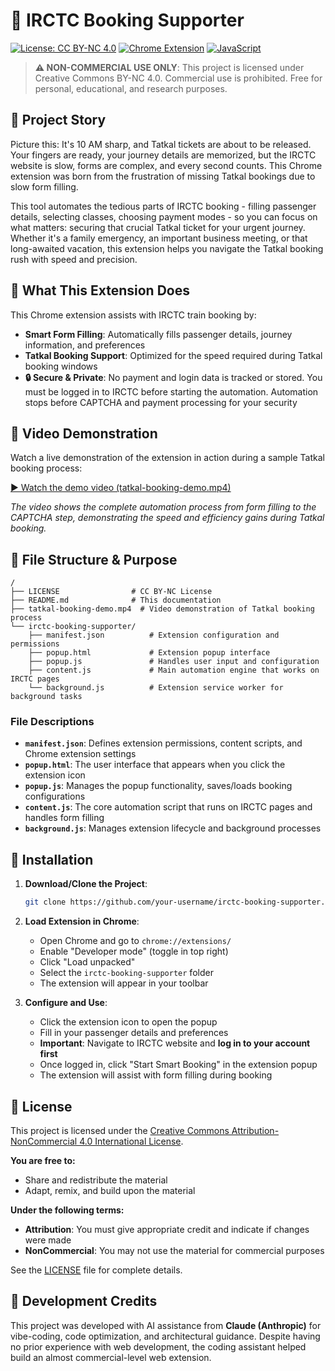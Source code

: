 # 🚄 IRCTC Booking Supporter

[![License: CC BY-NC 4.0](https://img.shields.io/badge/License-CC%20BY--NC%204.0-lightgrey.svg)](https://creativecommons.org/licenses/by-nc/4.0/)
[![Chrome Extension](https://img.shields.io/badge/Chrome-Extension-yellow.svg)](https://developer.chrome.com/docs/extensions/)
[![JavaScript](https://img.shields.io/badge/JavaScript-ES6-green.svg)](https://developer.mozilla.org/en-US/docs/Web/JavaScript)

> **⚠️ NON-COMMERCIAL USE ONLY**: This project is licensed under Creative Commons BY-NC 4.0. Commercial use is prohibited. Free for personal, educational, and research purposes.

## 📖 Project Story

Picture this: It's 10 AM sharp, and Tatkal tickets are about to be released. Your fingers are ready, your journey details are memorized, but the IRCTC website is slow, forms are complex, and every second counts. This Chrome extension was born from the frustration of missing Tatkal bookings due to slow form filling.

This tool automates the tedious parts of IRCTC booking - filling passenger details, selecting classes, choosing payment modes - so you can focus on what matters: securing that crucial Tatkal ticket for your urgent journey. Whether it's a family emergency, an important business meeting, or that long-awaited vacation, this extension helps you navigate the Tatkal booking rush with speed and precision.

## 🎯 What This Extension Does

This Chrome extension assists with IRCTC train booking by:
- **Smart Form Filling**: Automatically fills passenger details, journey information, and preferences
- **Tatkal Booking Support**: Optimized for the speed required during Tatkal booking windows
- **🔒 Secure & Private**: No payment and login data is tracked or stored. You must be logged in to IRCTC before starting the automation. Automation stops before CAPTCHA and payment processing for your security

## 🎥 Video Demonstration

Watch a live demonstration of the extension in action during a sample Tatkal booking process:


[▶️ Watch the demo video (tatkal-booking-demo.mp4)](tatkal-booking-demo.mp4)

*The video shows the complete automation process from form filling to the CAPTCHA step, demonstrating the speed and efficiency gains during Tatkal booking.*

## 📁 File Structure & Purpose

```
/
├── LICENSE                # CC BY-NC License
├── README.md              # This documentation
├── tatkal-booking-demo.mp4  # Video demonstration of Tatkal booking process
└── irctc-booking-supporter/
    ├── manifest.json          # Extension configuration and permissions
    ├── popup.html             # Extension popup interface
    ├── popup.js               # Handles user input and configuration
    ├── content.js             # Main automation engine that works on IRCTC pages
    └── background.js          # Extension service worker for background tasks
```

### File Descriptions

- **`manifest.json`**: Defines extension permissions, content scripts, and Chrome extension settings
- **`popup.html`**: The user interface that appears when you click the extension icon
- **`popup.js`**: Manages the popup functionality, saves/loads booking configurations
- **`content.js`**: The core automation script that runs on IRCTC pages and handles form filling
- **`background.js`**: Manages extension lifecycle and background processes

## 🚀 Installation

1. **Download/Clone the Project**:
   ```bash
   git clone https://github.com/your-username/irctc-booking-supporter.git
   ```

2. **Load Extension in Chrome**:
   - Open Chrome and go to `chrome://extensions/`
   - Enable "Developer mode" (toggle in top right)
   - Click "Load unpacked"
   - Select the `irctc-booking-supporter` folder
   - The extension will appear in your toolbar

3. **Configure and Use**:
   - Click the extension icon to open the popup
   - Fill in your passenger details and preferences
   - **Important**: Navigate to IRCTC website and **log in to your account first**
   - Once logged in, click "Start Smart Booking" in the extension popup
   - The extension will assist with form filling during booking

## 📄 License

This project is licensed under the [Creative Commons Attribution-NonCommercial 4.0 International License](https://creativecommons.org/licenses/by-nc/4.0/).

**You are free to:**
- Share and redistribute the material
- Adapt, remix, and build upon the material

**Under the following terms:**
- **Attribution**: You must give appropriate credit and indicate if changes were made
- **NonCommercial**: You may not use the material for commercial purposes

See the [LICENSE](LICENSE) file for complete details.

## 🤖 Development Credits

This project was developed with AI assistance from **Claude (Anthropic)** for vibe-coding, code optimization, and architectural guidance. Despite having no prior experience with web development, the coding assistant helped build an almost commercial-level web extension.